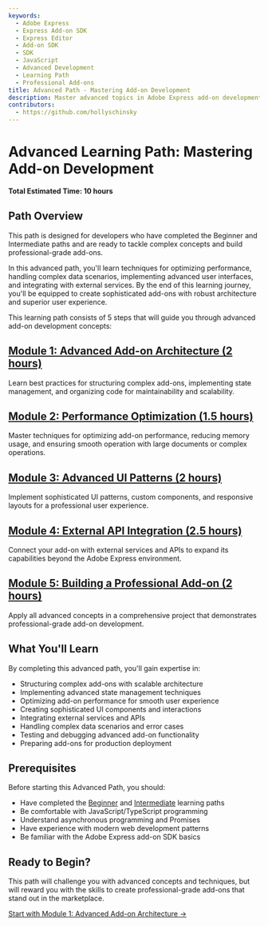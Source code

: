 ```yaml
---
keywords:
  - Adobe Express
  - Express Add-on SDK
  - Express Editor
  - Add-on SDK
  - SDK
  - JavaScript
  - Advanced Development
  - Learning Path
  - Professional Add-ons
title: Advanced Path - Mastering Add-on Development
description: Master advanced topics in Adobe Express add-on development to create professional-grade add-ons with complex functionality.
contributors:
  - https://github.com/hollyschinsky
---
```


# Advanced Learning Path: Mastering Add-on Development

**Total Estimated Time: 10 hours**

## Path Overview

This path is designed for developers who have completed the Beginner and Intermediate paths and are ready to tackle complex concepts and build professional-grade add-ons.

In this advanced path, you'll learn techniques for optimizing performance, handling complex data scenarios, implementing advanced user interfaces, and integrating with external services. By the end of this learning journey, you'll be equipped to create sophisticated add-ons with robust architecture and superior user experience.

This learning path consists of 5 steps that will guide you through advanced add-on development concepts:

## [**Module 1: Advanced Add-on Architecture (2 hours)**](advanced-step1.md)  

   Learn best practices for structuring complex add-ons, implementing state management, and organizing code for maintainability and scalability.

## [**Module 2: Performance Optimization (1.5 hours)**](advanced-step2.md)  

   Master techniques for optimizing add-on performance, reducing memory usage, and ensuring smooth operation with large documents or complex operations.

## [**Module 3: Advanced UI Patterns (2 hours)**](advanced-step3.md)  

   Implement sophisticated UI patterns, custom components, and responsive layouts for a professional user experience.

## [**Module 4: External API Integration (2.5 hours)**](advanced-step4.md)  

   Connect your add-on with external services and APIs to expand its capabilities beyond the Adobe Express environment.

## [**Module 5: Building a Professional Add-on (2 hours)**](advanced-step5.md)  

   Apply all advanced concepts in a comprehensive project that demonstrates professional-grade add-on development.

## What You'll Learn

By completing this advanced path, you'll gain expertise in:

- Structuring complex add-ons with scalable architecture
- Implementing advanced state management techniques
- Optimizing add-on performance for smooth user experience
- Creating sophisticated UI components and interactions
- Integrating external services and APIs
- Handling complex data scenarios and error cases
- Testing and debugging advanced add-on functionality
- Preparing add-ons for production deployment

## Prerequisites

Before starting this Advanced Path, you should:

- Have completed the [Beginner](beginner-index.md) and [Intermediate](intermediate-index.md) learning paths
- Be comfortable with JavaScript/TypeScript programming
- Understand asynchronous programming and Promises
- Have experience with modern web development patterns
- Be familiar with the Adobe Express add-on SDK basics

## Ready to Begin?

This path will challenge you with advanced concepts and techniques, but will reward you with the skills to create professional-grade add-ons that stand out in the marketplace.

[Start with Module 1: Advanced Add-on Architecture →](advanced-step1.md)
